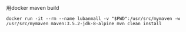 用docker maven build
```
docker run -it --rm --name lubanmall -v "$PWD":/usr/src/mymaven -w /usr/src/mymaven maven:3.5.2-jdk-8-alpine mvn clean install
```